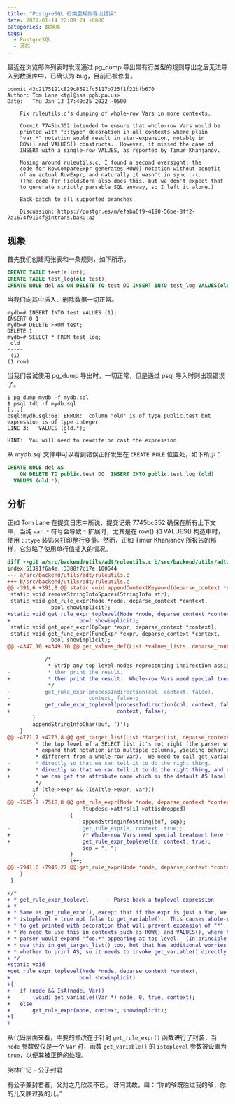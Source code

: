 ```yaml
---
title: "PostgreSQL 行类型规则导出错误"
date: 2022-01-14 22:09:24 +0800
categories: 数据库
tags:
  - PostgreSQL
  - 源码
---
```


最近在浏览邮件列表时发现通过 pg_dump 导出带有行类型的规则导出之后无法导入到数据库中，已确认为 bug，目前已被修复。

	commit 43c2175121c829c8591fc5117b725f1f22bfb670
	Author: Tom Lane <tgl@sss.pgh.pa.us>
	Date:   Thu Jan 13 17:49:25 2022 -0500

	    Fix ruleutils.c's dumping of whole-row Vars in more contexts.

	    Commit 7745bc352 intended to ensure that whole-row Vars would be
	    printed with "::type" decoration in all contexts where plain
	    "var.*" notation would result in star-expansion, notably in
	    ROW() and VALUES() constructs.  However, it missed the case of
	    INSERT with a single-row VALUES, as reported by Timur Khanjanov.

	    Nosing around ruleutils.c, I found a second oversight: the
	    code for RowCompareExpr generates ROW() notation without benefit
	    of an actual RowExpr, and naturally it wasn't in sync :-(.
	    (The code for FieldStore also does this, but we don't expect that
	    to generate strictly parsable SQL anyway, so I left it alone.)

	    Back-patch to all supported branches.

	    Discussion: https://postgr.es/m/efaba6f9-4190-56be-8ff2-7a1674f9194f@intrans.baku.az

<!--more-->

## 现象

首先我们创建两张表和一条规则，如下所示。

```sql
CREATE TABLE test(a int);
CREATE TABLE test_log(old test);
CREATE RULE del AS ON DELETE TO test DO INSERT INTO test_log VALUES(old);
```

当我们向其中插入、删除数据一切正常。

```
mydb=# INSERT INTO test VALUES (1);
INSERT 0 1
mydb=# DELETE FROM test;
DELETE 1
mydb=# SELECT * FROM test_log;
 old
-----
 (1)
(1 row)
```

当我们尝试使用 pg_dump 导出时，一切正常，但是通过 psql 导入时则出现错误了。

```
$ pg_dump mydb -f mydb.sql
$ psql tdb -f mydb.sql
[...]
psql:mydb.sql:68: ERROR:  column "old" is of type public.test but expression is of type integer
LINE 3:   VALUES (old.*);
                  ^
HINT:  You will need to rewrite or cast the expression.
```

从 mydb.sql 文件中可以看到错误正好发生在 `CREATE RULE` 位置处，如下所示：

```sql
CREATE RULE del AS
    ON DELETE TO public.test DO  INSERT INTO public.test_log (old)
  VALUES (old.*);
```

## 分析

正如 Tom Lane 在提交日志中所说，提交记录 7745bc352 确保在所有上下文中，当纯 `var.*` 符号会导致 `*` 扩展时，尤其是在 row() 和 VALUES() 构造中时，使用 `::type` 装饰来打印整行变量。然而，正如 Timur Khanjanov 所报告的那样，它忽略了使用单行值插入的情况。

```diff
diff --git a/src/backend/utils/adt/ruleutils.c b/src/backend/utils/adt/ruleutils.c
index 51391f6a4e..3388f7c17e 100644
--- a/src/backend/utils/adt/ruleutils.c
+++ b/src/backend/utils/adt/ruleutils.c
@@ -391,6 +391,8 @@ static void appendContextKeyword(deparse_context *context, const char *str,
 static void removeStringInfoSpaces(StringInfo str);
 static void get_rule_expr(Node *node, deparse_context *context,
 			  bool showimplicit);
+static void get_rule_expr_toplevel(Node *node, deparse_context *context,
+					   bool showimplicit);
 static void get_oper_expr(OpExpr *expr, deparse_context *context);
 static void get_func_expr(FuncExpr *expr, deparse_context *context,
 			  bool showimplicit);
@@ -4347,10 +4349,10 @@ get_values_def(List *values_lists, deparse_context *context)

 			/*
 			 * Strip any top-level nodes representing indirection assignments,
-			 * then print the result.
+			 * then print the result.  Whole-row Vars need special treatment.
 			 */
-			get_rule_expr(processIndirection(col, context, false),
-						  context, false);
+			get_rule_expr_toplevel(processIndirection(col, context, false),
+								   context, false);
 		}
 		appendStringInfoChar(buf, ')');
 	}
@@ -4771,7 +4773,8 @@ get_target_list(List *targetList, deparse_context *context,
 		 * the top level of a SELECT list it's not right (the parser will
 		 * expand that notation into multiple columns, yielding behavior
 		 * different from a whole-row Var).  We need to call get_variable
-		 * directly so that we can tell it to do the right thing.
+		 * directly so that we can tell it to do the right thing, and so that
+		 * we can get the attribute name which is the default AS label.
 		 */
 		if (tle->expr && (IsA(tle->expr, Var)))
 		{
@@ -7515,7 +7518,8 @@ get_rule_expr(Node *node, deparse_context *context,
 						!tupdesc->attrs[i]->attisdropped)
 					{
 						appendStringInfoString(buf, sep);
-						get_rule_expr(e, context, true);
+						/* Whole-row Vars need special treatment here */
+						get_rule_expr_toplevel(e, context, true);
 						sep = ", ";
 					}
 					i++;
@@ -7941,6 +7945,27 @@ get_rule_expr(Node *node, deparse_context *context,
 	}
 }

+/*
+ * get_rule_expr_toplevel		- Parse back a toplevel expression
+ *
+ * Same as get_rule_expr(), except that if the expr is just a Var, we pass
+ * istoplevel = true not false to get_variable().  This causes whole-row Vars
+ * to get printed with decoration that will prevent expansion of "*".
+ * We need to use this in contexts such as ROW() and VALUES(), where the
+ * parser would expand "foo.*" appearing at top level.  (In principle we'd
+ * use this in get_target_list() too, but that has additional worries about
+ * whether to print AS, so it needs to invoke get_variable() directly anyway.)
+ */
+static void
+get_rule_expr_toplevel(Node *node, deparse_context *context,
+					   bool showimplicit)
+{
+	if (node && IsA(node, Var))
+		(void) get_variable((Var *) node, 0, true, context);
+	else
+		get_rule_expr(node, context, showimplicit);
+}
+
```

从代码层面来看，主要的修改在于针对 `get_rule_expr()` 函数进行了封装，当 `node` 参数仅仅是一个 `Var` 时，函数 `get_variable()` 的 `istoplevel` 参数被设置为 `true`，以便其被正确的处理。


<div class="just-for-fun">
笑林广记 - 公子封君

有公子兼封君者，父对之乃欣羡不已。
讶问其故，曰：“你的爷既胜过我的爷，你的儿又胜过我的儿。”
</div>


[7745bc352]: https://github.com/postgres/postgres/commit/7745bc352a82bd588be986479c7aabc3b076a375
